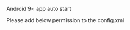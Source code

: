 Android 9< app auto start

Please add below permission to the config.xml

<config-file parent="/manifest" target="AndroidManifest.xml" xmlns:android="http://schemas.android.com/apk/res/android">
            <uses-permission android:name="android.permission.RECEIVE_BOOT_COMPLETED" />
            <uses-permission android:name="android.permission.FOREGROUND_SERVICE" />
            <uses-permission android:name="android.permission.SYSTEM_ALERT_WINDOW" />
            <uses-permission android:name="android.permission.USE_FULL_SCREEN_INTENT" />
 </config-file>
